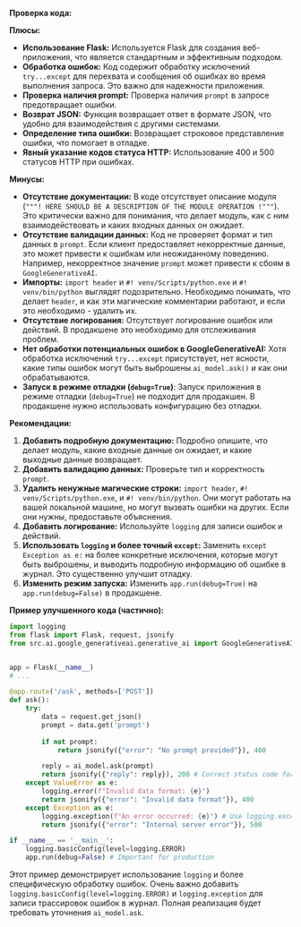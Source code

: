 **Проверка кода:**

**Плюсы:**

* **Использование Flask:**  Используется Flask для создания веб-приложения, что является стандартным и эффективным подходом.
* **Обработка ошибок:**  Код содержит обработку исключений `try...except` для перехвата и сообщения об ошибках во время выполнения запроса.  Это важно для надежности приложения.
* **Проверка наличия prompt:** Проверка наличия `prompt` в запросе предотвращает ошибки.
* **Возврат JSON:** Функция возвращает ответ в формате JSON, что удобно для взаимодействия с другими системами.
* **Определение типа ошибки:** Возвращает строковое представление ошибки, что помогает в отладке.
* **Явный указание кодов статуса HTTP:**  Использование 400 и 500 статусов HTTP при ошибках.

**Минусы:**

* **Отсутствие документации:**  В коде отсутствует описание модуля (`"""! HERE SHOULD BE A DESCRIPTION OF THE MODULE OPERATION !"""`).  Это критически важно для понимания, что делает модуль, как с ним взаимодействовать и каких входных данных он ожидает.
* **Отсутствие валидации данных:**  Код не проверяет формат и тип данных в `prompt`.  Если клиент предоставляет некорректные данные, это может привести к ошибкам или неожиданному поведению.  Например, некорректное значение `prompt` может привести к сбоям в `GoogleGenerativeAI`.
* **Импорты:**  `import header` и `#! venv/Scripts/python.exe`  и `#! venv/bin/python` выглядят подозрительно.  Необходимо понимать, что делает `header`, и как эти магические комментарии работают, и если это необходимо - удалить их.
* **Отсутствие логирования:**  Отсутствует логирование ошибок или действий.  В продакшене это необходимо для отслеживания проблем.
* **Нет обработки потенциальных ошибок в GoogleGenerativeAI:**  Хотя обработка исключений `try...except` присутствует, нет ясности, какие типы ошибок могут быть выброшены `ai_model.ask()` и как они обрабатываются.
* **Запуск в режиме отладки (`debug=True`)**:  Запуск приложения в режиме отладки (`debug=True`) не подходит для продакшен.  В продакшене нужно использовать конфигурацию без отладки.

**Рекомендации:**

1. **Добавить подробную документацию:**  Подробно опишите, что делает модуль, какие входные данные он ожидает, и какие выходные данные возвращает.
2. **Добавить валидацию данных:**  Проверьте тип и корректность `prompt`.
3. **Удалить ненужные магические строки:** `import header`, `#! venv/Scripts/python.exe`, и `#! venv/bin/python`.   Они могут работать на вашей локальной машине, но могут вызвать ошибки на других. Если они нужны, предоставьте объяснения.
4. **Добавить логирование:**  Используйте `logging` для записи ошибок и действий.
5. **Использовать `logging` и более точный `except`:** Заменить `except Exception as e:` на более конкретные исключения, которые могут быть выброшены, и выводить подробную информацию об ошибке в журнал.  Это существенно улучшит отладку.
6. **Изменить режим запуска:**  Изменить `app.run(debug=True)` на `app.run(debug=False)` в продакшене.


**Пример улучшенного кода (частично):**

```python
import logging
from flask import Flask, request, jsonify
from src.ai.google_generativeai.generative_ai import GoogleGenerativeAI


app = Flask(__name__)
# ...

@app.route('/ask', methods=['POST'])
def ask():
    try:
        data = request.get_json()
        prompt = data.get('prompt')
        
        if not prompt:
            return jsonify({"error": "No prompt provided"}), 400

        reply = ai_model.ask(prompt)
        return jsonify({"reply": reply}), 200 # Correct status code for success
    except ValueError as e:
        logging.error(f"Invalid data format: {e}")
        return jsonify({"error": "Invalid data format"}), 400
    except Exception as e:
        logging.exception(f"An error occurred: {e}") # Use logging.exception for detailed traceback
        return jsonify({"error": "Internal server error"}), 500

if __name__ == '__main__':
    logging.basicConfig(level=logging.ERROR)
    app.run(debug=False) # Important for production
```

Этот пример демонстрирует использование `logging` и более специфическую обработку ошибок.  Очень важно добавить  `logging.basicConfig(level=logging.ERROR)` и `logging.exception` для записи трассировок ошибок в журнал.  Полная реализация будет требовать уточнения `ai_model.ask`.
